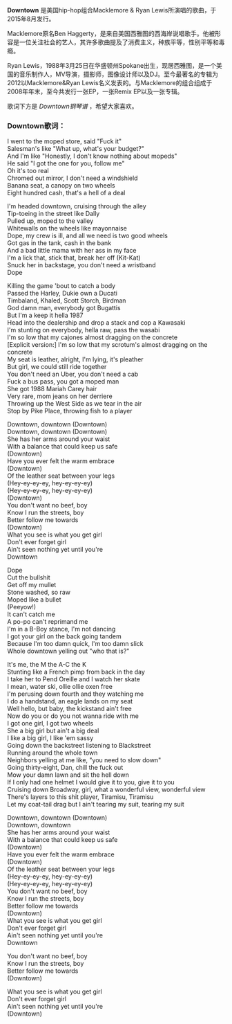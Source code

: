 

**Downtown** 是美国hip-hop组合Macklemore & Ryan Lewis所演唱的歌曲，于2015年8月发行。

Macklemore原名Ben
Haggerty，是来自美国西雅图的西海岸说唱歌手。他被形容是一位关注社会的艺人，其许多歌曲提及了消费主义，种族平等，性别平等和毒瘾。

Ryan
Lewis，1988年3月25日在华盛顿州Spokane出生，现居西雅图，是一个美国的音乐制作人，MV导演，摄影师，图像设计师以及DJ。至今最著名的专辑为2012以Macklemore&Ryan
Lewis名义发表的<The Heist>。与Macklemore的组合组成于2008年年末，至今共发行一张EP，一张Remix EP以及一张专辑。

歌词下方是 _Downtown钢琴谱_ ，希望大家喜欢。

### Downtown歌词：

I went to the moped store, said "Fuck it"  
Salesman's like "What up, what's your budget?"  
And I'm like "Honestly, I don't know nothing about mopeds"  
He said "I got the one for you, follow me"  
Oh it's too real  
Chromed out mirror, I don't need a windshield  
Banana seat, a canopy on two wheels  
Eight hundred cash, that's a hell of a deal

I'm headed downtown, cruising through the alley  
Tip-toeing in the street like Dally  
Pulled up, moped to the valley  
Whitewalls on the wheels like mayonnaise  
Dope, my crew is ill, and all we need is two good wheels  
Got gas in the tank, cash in the bank  
And a bad little mama with her ass in my face  
I'm a lick that, stick that, break her off (Kit-Kat)  
Snuck her in backstage, you don't need a wristband  
Dope

Killing the game 'bout to catch a body  
Passed the Harley, Dukie own a Ducati  
Timbaland, Khaled, Scott Storch, Birdman  
God damn man, everybody got Bugattis  
But I'm a keep it hella 1987  
Head into the dealership and drop a stack and cop a Kawasaki  
I'm stunting on everybody, hella raw, pass the wasabi  
I'm so low that my cajones almost dragging on the concrete  
[Explicit version:] I'm so low that my scrotum's almost dragging on the
concrete  
My seat is leather, alright, I'm lying, it's pleather  
But girl, we could still ride together  
You don't need an Uber, you don't need a cab  
Fuck a bus pass, you got a moped man  
She got 1988 Mariah Carey hair  
Very rare, mom jeans on her derriere  
Throwing up the West Side as we tear in the air  
Stop by Pike Place, throwing fish to a player

Downtown, downtown (Downtown)  
Downtown, downtown (Downtown)  
She has her arms around your waist  
With a balance that could keep us safe  
(Downtown)  
Have you ever felt the warm embrace  
(Downtown)  
Of the leather seat between your legs  
(Hey-ey-ey-ey, hey-ey-ey-ey)  
(Hey-ey-ey-ey, hey-ey-ey-ey)  
(Downtown)  
You don't want no beef, boy  
Know I run the streets, boy  
Better follow me towards  
(Downtown)  
What you see is what you get girl  
Don't ever forget girl  
Ain't seen nothing yet until you're  
Downtown

Dope  
Cut the bullshit  
Get off my mullet  
Stone washed, so raw  
Moped like a bullet  
(Peeyow!)  
It can't catch me  
A po-po can't reprimand me  
I'm in a B-Boy stance, I'm not dancing  
I got your girl on the back going tandem  
Because I'm too damn quick, I'm too damn slick  
Whole downtown yelling out "who that is?"

It's me, the M the A-C the K  
Stunting like a French pimp from back in the day  
I take her to Pend Oreille and I watch her skate  
I mean, water ski, ollie ollie oxen free  
I'm perusing down fourth and they watching me  
I do a handstand, an eagle lands on my seat  
Well hello, but baby, the kickstand ain't free  
Now do you or do you not wanna ride with me  
I got one girl, I got two wheels  
She a big girl but ain't a big deal  
I like a big girl, I like 'em sassy  
Going down the backstreet listening to Blackstreet  
Running around the whole town  
Neighbors yelling at me like, "you need to slow down"  
Going thirty-eight, Dan, chill the fuck out  
Mow your damn lawn and sit the hell down  
If I only had one helmet I would give it to you, give it to you  
Cruising down Broadway, girl, what a wonderful view, wonderful view  
There's layers to this shit player, Tiramisu, Tiramisu  
Let my coat-tail drag but I ain't tearing my suit, tearing my suit

Downtown, downtown (Downtown)  
Downtown, downtown  
She has her arms around your waist  
With a balance that could keep us safe  
(Downtown)  
Have you ever felt the warm embrace  
(Downtown)  
Of the leather seat between your legs  
(Hey-ey-ey-ey, hey-ey-ey-ey)  
(Hey-ey-ey-ey, hey-ey-ey-ey)  
You don't want no beef, boy  
Know I run the streets, boy  
Better follow me towards  
(Downtown)  
What you see is what you get girl  
Don't ever forget girl  
Ain't seen nothing yet until you're  
Downtown

You don't want no beef, boy  
Know I run the streets, boy  
Better follow me towards  
(Downtown)

What you see is what you get girl  
Don't ever forget girl  
Ain't seen nothing yet until you're  
(Downtown)

